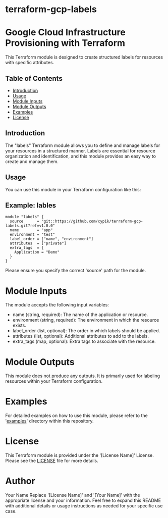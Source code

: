 # terraform-gcp-labels
# Google Cloud Infrastructure Provisioning with Terraform

This Terraform module is designed to create structured labels for resources with specific attributes.

## Table of Contents

- [Introduction](#introduction)
- [Usage](#usage)
- [Module Inputs](#module-inputs)
- [Module Outputs](#module-outputs)
- [Examples](#examples)
- [License](#license)

## Introduction

The "labels" Terraform module allows you to define and manage labels for your resources in a structured manner. Labels are essential for resource organization and identification, and this module provides an easy way to create and manage them.

## Usage

You can use this module in your Terraform configuration like this:
## Example: lables
```hcl
module "labels" {
  source      = "git::https://github.com/cypik/terraform-gcp-labels.git?ref=v1.0.0"
  name        = "app"
  environment = "test"
  label_order = ["name", "environment"]
  attributes  = ["private"]
  extra_tags  = {
    Application = "Demo"
  }
}
```
Please ensure you specify the correct 'source' path for the module.
# Module Inputs
The module accepts the following input variables:

- name (string, required): The name of the application or resource.
- environment (string, required): The environment in which the resource exists.
- label_order (list, optional): The order in which labels should be applied.
- attributes (list, optional): Additional attributes to add to the labels.
- extra_tags (map, optional): Extra tags to associate with the resource.
# Module Outputs
This module does not produce any outputs. It is primarily used for labeling resources within your Terraform configuration.

# Examples
For detailed examples on how to use this module, please refer to the '[examples](https://github.com/cypik/terraform-gcp-labels/blob/master/_example)' directory within this repository.

# License
This Terraform module is provided under the '[License Name]' License. Please see the [LICENSE](https://github.com/cypik/terraform-gcp-labels/blob/master/LICENSE) file for more details.

# Author
Your Name
Replace '[License Name]' and '[Your Name]' with the appropriate license and your information. Feel free to expand this README with additional details or usage instructions as needed for your specific use case.
